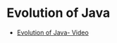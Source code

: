 # Evolution of Java
- [Evolution of Java- Video](https://drive.google.com/file/d/1_sswly8Jj9LRS_Z0y2XJBf_Yl2-LxRcZ/view?usp=sharing)
